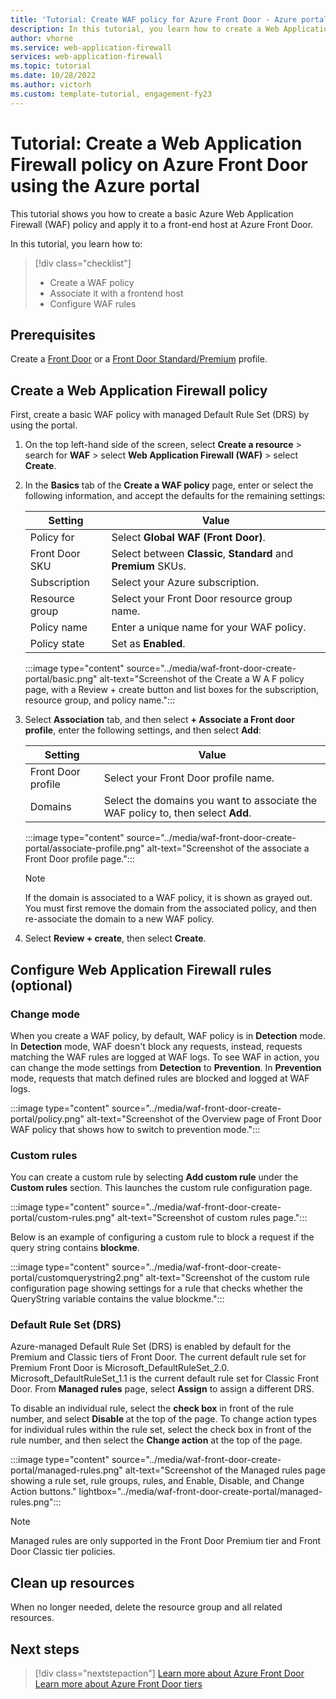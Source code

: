 ```yaml
---
title: 'Tutorial: Create WAF policy for Azure Front Door - Azure portal'
description: In this tutorial, you learn how to create a Web Application Firewall (WAF) policy by using the Azure portal.
author: vhorne
ms.service: web-application-firewall
services: web-application-firewall
ms.topic: tutorial
ms.date: 10/28/2022
ms.author: victorh
ms.custom: template-tutorial, engagement-fy23
---
```


# Tutorial: Create a Web Application Firewall policy on Azure Front Door using the Azure portal

This tutorial shows you how to create a basic Azure Web Application Firewall (WAF) policy and apply it to a front-end host at Azure Front Door.

In this tutorial, you learn how to:

> [!div class="checklist"]
> * Create a WAF policy
> * Associate it with a frontend host
> * Configure WAF rules

## Prerequisites

Create a [Front Door](../../frontdoor/quickstart-create-front-door.md) or a [Front Door Standard/Premium](../../frontdoor/standard-premium/create-front-door-portal.md) profile. 

## Create a Web Application Firewall policy

First, create a basic WAF policy with managed Default Rule Set (DRS) by using the portal. 

1. On the top left-hand side of the screen, select **Create a resource** > search for **WAF** > select **Web Application Firewall (WAF)** > select **Create**.

1. In the **Basics** tab of the **Create a WAF policy** page, enter or select the following information, and accept the defaults for the remaining settings:

    | Setting                 | Value                                              |
    | ---                     | ---                                                |
    | Policy for              | Select **Global WAF (Front Door)**. |
    | Front Door SKU          | Select between **Classic**, **Standard** and **Premium** SKUs. |
    | Subscription            | Select your Azure subscription.|
    | Resource group          | Select your Front Door resource group name.|
    | Policy name             | Enter a unique name for your WAF policy.|
    | Policy state            | Set as **Enabled**. | 

   :::image type="content" source="../media/waf-front-door-create-portal/basic.png" alt-text="Screenshot of the Create a W A F policy page, with a Review + create button and list boxes for the subscription, resource group, and policy name.":::

1. Select **Association** tab, and then select **+ Associate a Front door profile**, enter the following settings, and then select **Add**:

    | Setting                 | Value                                              |
    | ---                     | ---                                                |
    | Front Door profile              | Select your Front Door profile name. |
    | Domains          | Select the domains you want to associate the WAF policy to, then select **Add**. |

    :::image type="content" source="../media/waf-front-door-create-portal/associate-profile.png" alt-text="Screenshot of the associate a Front Door profile page.":::
    
    > [!NOTE]
    > If the domain is associated to a WAF policy, it is shown as grayed out. You must first remove the domain from the associated policy, and then re-associate the domain to a new WAF policy.

1. Select **Review + create**, then select **Create**.

## Configure Web Application Firewall rules (optional)

### Change mode

When you create a WAF policy, by default, WAF policy is in **Detection** mode. In **Detection** mode, WAF doesn't block any requests, instead, requests matching the WAF rules are logged at WAF logs.
To see WAF in action, you can change the mode settings from **Detection** to **Prevention**. In **Prevention** mode, requests that match defined rules are blocked and logged at WAF logs.

 :::image type="content" source="../media/waf-front-door-create-portal/policy.png" alt-text="Screenshot of the Overview page of Front Door WAF policy that shows how to switch to prevention mode.":::

### Custom rules

You can create a custom rule by selecting **Add custom rule** under the **Custom rules** section. This launches the custom rule configuration page. 

:::image type="content" source="../media/waf-front-door-create-portal/custom-rules.png" alt-text="Screenshot of custom rules page.":::

Below is an example of configuring a custom rule to block a request if the query string contains **blockme**.

:::image type="content" source="../media/waf-front-door-create-portal/customquerystring2.png" alt-text="Screenshot of the custom rule configuration page showing settings for a rule that checks whether the QueryString variable contains the value blockme.":::

### Default Rule Set (DRS)

Azure-managed Default Rule Set (DRS) is enabled by default for the Premium and Classic tiers of Front Door. The current default rule set for Premium Front Door is Microsoft_DefaultRuleSet_2.0. Microsoft_DefaultRuleSet_1.1 is the current default rule set for Classic Front Door. From **Managed rules** page, select **Assign** to assign a different DRS.

To disable an individual rule, select the **check box** in front of the rule number, and select **Disable** at the top of the page. To change action types for individual rules within the rule set, select the check box in front of the rule number, and then select the **Change action** at the top of the page.

:::image type="content" source="../media/waf-front-door-create-portal/managed-rules.png" alt-text="Screenshot of the Managed rules page showing a rule set, rule groups, rules, and Enable, Disable, and Change Action buttons." lightbox="../media/waf-front-door-create-portal/managed-rules.png":::

> [!NOTE]
> Managed rules are only supported in the Front Door Premium tier and Front Door Classic tier policies.

## Clean up resources

When no longer needed, delete the resource group and all related resources.

## Next steps

> [!div class="nextstepaction"]
> [Learn more about Azure Front Door](../../frontdoor/front-door-overview.md)
> [Learn more about Azure Front Door tiers](../../frontdoor/standard-premium/tier-comparison.md)
